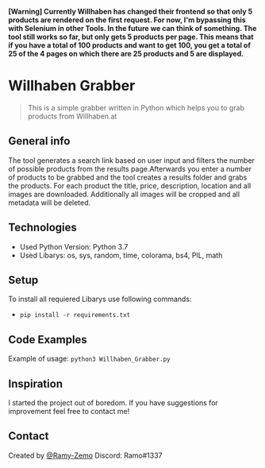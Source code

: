 **[Warning] Currently Willhaben has changed their frontend so that only 5 products are rendered on the first request. For now, I'm bypassing this with Selenium in other Tools. In the future we can think of something. The tool still works so far, but only gets 5 products per page. This means that if you have a total of 100 products and want to get 100, you get a total of 25 of the 4 pages on which there are 25 products and 5 are displayed.**

# Willhaben Grabber
> This is a simple grabber written in Python which helps you to grab products from Willhaben.at

## General info
The tool generates a search link based on user input and filters the number of possible products from the results page.Afterwards you enter a number of products to be grabbed and the tool creates a results folder and grabs the products. For each product the title, price, description, location and all images are downloaded. Additionally all images will be cropped and all metadata will be deleted.

## Technologies
* Used Python Version: Python 3.7
* Used Libarys: os, sys, random, time, colorama, bs4, PIL, math 

## Setup
To install all requiered Libarys use following commands:
* `pip install -r requirements.txt`

## Code Examples
Example of usage:
`python3 Willhaben_Grabber.py`

## Inspiration
I started the project out of boredom. If you have suggestions for improvement feel free to contact me!

## Contact
Created by [@Ramy-Zemo](https://github.com/ramy-zemo)
Discord: Ramo#1337

